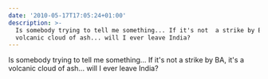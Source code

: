 ```yaml
---
date: '2010-05-17T17:05:24+01:00'
description: >-
  Is somebody trying to tell me something... If it's not  a strike by BA, it's a
  volcanic cloud of ash... will I ever leave India?
---
```

Is somebody trying to tell me something... If it's not  a strike by BA, it's a volcanic cloud of ash... will I ever leave India?
